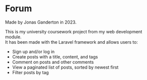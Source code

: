 # Forum
Made by Jonas Ganderton in 2023.

This is my university coursework project from my web development module.\
It has been made with the Laravel framework and allows users to:
- Sign up and/or log in
- Create posts with a title, content, and tags
- Comment on posts and other comments
- View a paginated list of posts, sorted by newest first
- Filter posts by tag
